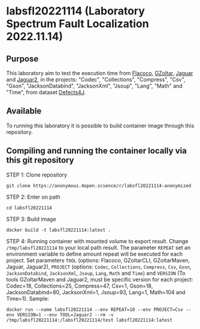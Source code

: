 # labsfl20221114 (Laboratory Spectrum Fault Localization 2022.11.14)

## Purpose
This laboratory aim to test the execution time from [Flacoco](https://github.com/SpoonLabs/flacoco), [GZoltar](https://github.com/GZoltar/gzoltar), [Jaguar](https://github.com/saeg/jaguar) and [Jaguar2](https://github.com/saeg/jaguar2), in the projects: "Codec", "Collections", "Compress", "Csv", "Gson", "JacksonDatabind", "JacksonXml", "Jsoup", "Lang", "Math" and "Time", from dataset [Defects4J](https://github.com/rjust/defects4j).

## Available
To running this laboratory it is possible to build container image through this repository.

## Compiling and running the container locally via this git repository
STEP 1: Clone repository
```
git clone https://anonymous.4open.science/r/labsfl20221114-anonymized
```

STEP 2: Enter on path
```
cd labsfl20221114
```

STEP 3: Build image
```
docker build -t labsfl20221114:latest . 
```

STEP 4: Running container with mounted volume to export result. 
Change `/tmp/labsfl20221114` to your local path result.
The parameter `REPEAT` set an environment variable to define amount repeat will be executed for each project. Set parameters `TOOL` (options: Flacoco, GZoltarCLI, GZoltarMaven, Jaguar, Jaguar2), `PROJECT` (options: `Codec`, `Collections`, `Compress`, `Csv`, `Gson`, `JacksonDatabind`, `JacksonXml`, `Jsoup`, `Lang`, `Math` and `Time`) and `VERSION` (To tools GZoltarMaven and Jaguar2, must be specific version for each project: Codec=18, Collections=25, Compress=47, Csv=1, Gson=18, JacksonDatabind=80, JacksonXml=1, Jsoup=93, Lang=1, Math=104 and Time=1). Sample:
```
docker run --name labsfl20221114 --env REPEAT=10 --env PROJECT=Csv --env VERSION=1 --env TOOL=Jaguar2 --rm -v /tmp/labsfl20221114:/labsfl20221114/test labsfl20221114:latest
```